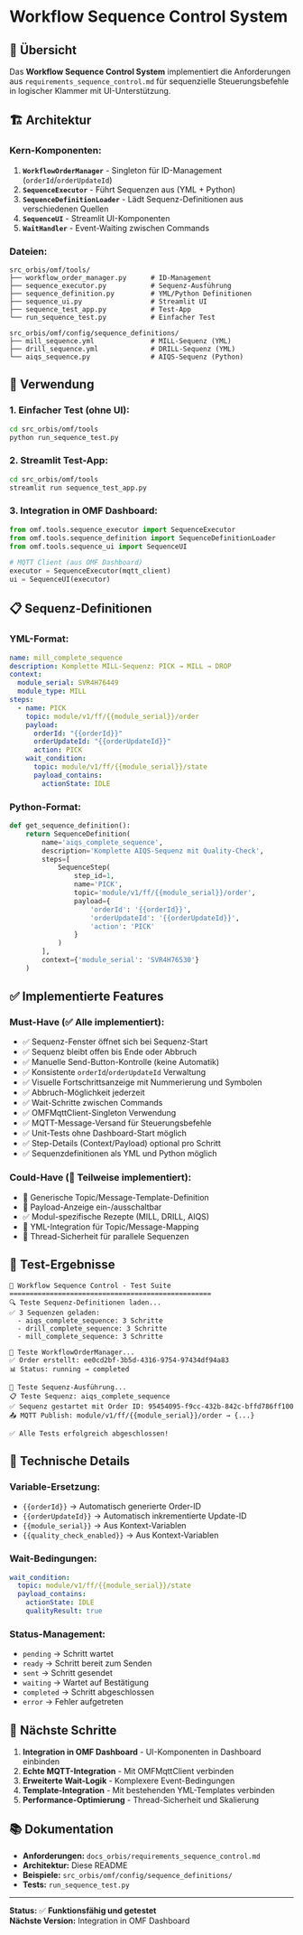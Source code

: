 # Workflow Sequence Control System

## 🎯 Übersicht

Das **Workflow Sequence Control System** implementiert die Anforderungen aus `requirements_sequence_control.md` für sequenzielle Steuerungsbefehle in logischer Klammer mit UI-Unterstützung.

## 🏗️ Architektur

### **Kern-Komponenten:**

1. **`WorkflowOrderManager`** - Singleton für ID-Management (`orderId`/`orderUpdateId`)
2. **`SequenceExecutor`** - Führt Sequenzen aus (YML + Python)
3. **`SequenceDefinitionLoader`** - Lädt Sequenz-Definitionen aus verschiedenen Quellen
4. **`SequenceUI`** - Streamlit UI-Komponenten
5. **`WaitHandler`** - Event-Waiting zwischen Commands

### **Dateien:**
```
src_orbis/omf/tools/
├── workflow_order_manager.py      # ID-Management
├── sequence_executor.py           # Sequenz-Ausführung
├── sequence_definition.py         # YML/Python Definitionen
├── sequence_ui.py                 # Streamlit UI
├── sequence_test_app.py           # Test-App
└── run_sequence_test.py           # Einfacher Test

src_orbis/omf/config/sequence_definitions/
├── mill_sequence.yml              # MILL-Sequenz (YML)
├── drill_sequence.yml             # DRILL-Sequenz (YML)
└── aiqs_sequence.py               # AIQS-Sequenz (Python)
```

## 🚀 Verwendung

### **1. Einfacher Test (ohne UI):**
```bash
cd src_orbis/omf/tools
python run_sequence_test.py
```

### **2. Streamlit Test-App:**
```bash
cd src_orbis/omf/tools
streamlit run sequence_test_app.py
```

### **3. Integration in OMF Dashboard:**
```python
from omf.tools.sequence_executor import SequenceExecutor
from omf.tools.sequence_definition import SequenceDefinitionLoader
from omf.tools.sequence_ui import SequenceUI

# MQTT Client (aus OMF Dashboard)
executor = SequenceExecutor(mqtt_client)
ui = SequenceUI(executor)
```

## 📋 Sequenz-Definitionen

### **YML-Format:**
```yaml
name: mill_complete_sequence
description: Komplette MILL-Sequenz: PICK → MILL → DROP
context:
  module_serial: SVR4H76449
  module_type: MILL
steps:
  - name: PICK
    topic: module/v1/ff/{{module_serial}}/order
    payload:
      orderId: "{{orderId}}"
      orderUpdateId: "{{orderUpdateId}}"
      action: PICK
    wait_condition:
      topic: module/v1/ff/{{module_serial}}/state
      payload_contains:
        actionState: IDLE
```

### **Python-Format:**
```python
def get_sequence_definition():
    return SequenceDefinition(
        name='aiqs_complete_sequence',
        description='Komplette AIQS-Sequenz mit Quality-Check',
        steps=[
            SequenceStep(
                step_id=1,
                name='PICK',
                topic='module/v1/ff/{{module_serial}}/order',
                payload={
                    'orderId': '{{orderId}}',
                    'orderUpdateId': '{{orderUpdateId}}',
                    'action': 'PICK'
                }
            )
        ],
        context={'module_serial': 'SVR4H76530'}
    )
```

## ✅ Implementierte Features

### **Must-Have (✅ Alle implementiert):**
- ✅ Sequenz-Fenster öffnet sich bei Sequenz-Start
- ✅ Sequenz bleibt offen bis Ende oder Abbruch
- ✅ Manuelle Send-Button-Kontrolle (keine Automatik)
- ✅ Konsistente `orderId`/`orderUpdateId` Verwaltung
- ✅ Visuelle Fortschrittsanzeige mit Nummerierung und Symbolen
- ✅ Abbruch-Möglichkeit jederzeit
- ✅ Wait-Schritte zwischen Commands
- ✅ OMFMqttClient-Singleton Verwendung
- ✅ MQTT-Message-Versand für Steuerungsbefehle
- ✅ Unit-Tests ohne Dashboard-Start möglich
- ✅ Step-Details (Context/Payload) optional pro Schritt
- ✅ Sequenzdefinitionen als YML und Python möglich

### **Could-Have (🔄 Teilweise implementiert):**
- 🔄 Generische Topic/Message-Template-Definition
- 🔄 Payload-Anzeige ein-/ausschaltbar
- ✅ Modul-spezifische Rezepte (MILL, DRILL, AIQS)
- 🔄 YML-Integration für Topic/Message-Mapping
- 🔄 Thread-Sicherheit für parallele Sequenzen

## 🧪 Test-Ergebnisse

```
🔄 Workflow Sequence Control - Test Suite
==================================================
🔍 Teste Sequenz-Definitionen laden...
✅ 3 Sequenzen geladen:
  - aiqs_complete_sequence: 3 Schritte
  - drill_complete_sequence: 3 Schritte  
  - mill_complete_sequence: 3 Schritte

🔄 Teste WorkflowOrderManager...
✅ Order erstellt: ee0cd2bf-3b5d-4316-9754-97434df94a83
📊 Status: running → completed

🚀 Teste Sequenz-Ausführung...
📋 Teste Sequenz: aiqs_complete_sequence
✅ Sequenz gestartet mit Order ID: 95454095-f9cc-432b-842c-bffd786ff100
📤 MQTT Publish: module/v1/ff/{{module_serial}}/order → {...}

✅ Alle Tests erfolgreich abgeschlossen!
```

## 🔧 Technische Details

### **Variable-Ersetzung:**
- `{{orderId}}` → Automatisch generierte Order-ID
- `{{orderUpdateId}}` → Automatisch inkrementierte Update-ID
- `{{module_serial}}` → Aus Kontext-Variablen
- `{{quality_check_enabled}}` → Aus Kontext-Variablen

### **Wait-Bedingungen:**
```yaml
wait_condition:
  topic: module/v1/ff/{{module_serial}}/state
  payload_contains:
    actionState: IDLE
    qualityResult: true
```

### **Status-Management:**
- `pending` → Schritt wartet
- `ready` → Schritt bereit zum Senden
- `sent` → Schritt gesendet
- `waiting` → Wartet auf Bestätigung
- `completed` → Schritt abgeschlossen
- `error` → Fehler aufgetreten

## 🎯 Nächste Schritte

1. **Integration in OMF Dashboard** - UI-Komponenten in Dashboard einbinden
2. **Echte MQTT-Integration** - Mit OMFMqttClient verbinden
3. **Erweiterte Wait-Logik** - Komplexere Event-Bedingungen
4. **Template-Integration** - Mit bestehenden YML-Templates verbinden
5. **Performance-Optimierung** - Thread-Sicherheit und Skalierung

## 📚 Dokumentation

- **Anforderungen:** `docs_orbis/requirements_sequence_control.md`
- **Architektur:** Diese README
- **Beispiele:** `src_orbis/omf/config/sequence_definitions/`
- **Tests:** `run_sequence_test.py`

---

**Status:** ✅ **Funktionsfähig und getestet**  
**Nächste Version:** Integration in OMF Dashboard
